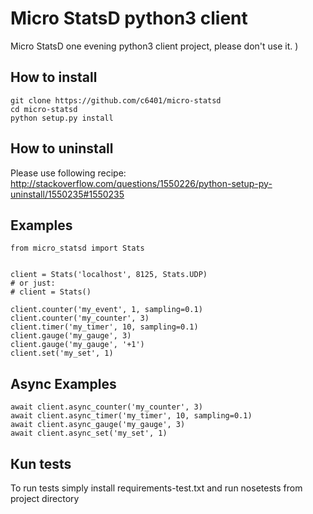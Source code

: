 # Micro StatsD python3 client

Micro StatsD one evening python3 client project, please don't use it. )

## How to install

    git clone https://github.com/c6401/micro-statsd
    cd micro-statsd
    python setup.py install

## How to uninstall

Please use following recipe: http://stackoverflow.com/questions/1550226/python-setup-py-uninstall/1550235#1550235

## Examples

```python3
from micro_statsd import Stats


client = Stats('localhost', 8125, Stats.UDP)
# or just:
# client = Stats()

client.counter('my_event', 1, sampling=0.1)
client.counter('my_counter', 3)
client.timer('my_timer', 10, sampling=0.1)
client.gauge('my_gauge', 3)
client.gauge('my_gauge', '+1')
client.set('my_set', 1)
```

## Async Examples

```python3
await client.async_counter('my_counter', 3)
await client.async_timer('my_timer', 10, sampling=0.1)
await client.async_gauge('my_gauge', 3)
await client.async_set('my_set', 1)
```

## Кun tests
To run tests simply install requirements-test.txt
and run nosetests from project directory
